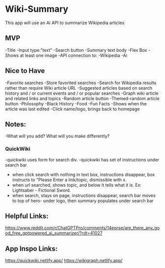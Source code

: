 # Wiki-Summary
This app will use an Ai API to summarize Wikipedia articles

## MVP
-Title
-Input type:"text"
-Search button
-Summary text body
-Flex Box
-Shows at least one image
-API connection to:
  -Wikipedia
  -Ai

## Nice to Have
-Favorite searches
-Store favorited searches
-Search for Wikipedia results rather than require  Wiki article URL
-Suggested articles based on search history and / or current events and / or popular searches
-Graph wiki article and related links and topics
-Random article button
-Themed-random article button
  -Philosophy
  -Black History
  -Food
  -Fun Facts
-Shows when the article was last edited
-Click name/logo, brings back to homepage

## Notes:
-What will you add? What will you make differently?
### QuickWiki
-quickwiki uses form for search div.
-quickwiki has set of instructions under search bar.
- when click search with nothing in text box, instructions disappear, box instructs to "Please Enter a link/topic, dismissible with x.
- when url searched, shows topic, and below it tells what it is. Ex: Lightsaber - Fictional Sword.
- when search, stays on page, instructions disappear, search bar moves to top of hero- under logo, then summary populates under search bar



## Helpful Links:
https://www.reddit.com/r/ChatGPTPro/comments/14eprse/are_there_any_good_free_gptpowered_ai_summarizer/?rdt=41027

## App Inspo Links:
https://quickwiki.netlify.app/
https://wikigraph.netlify.app/